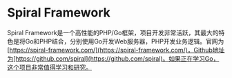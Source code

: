 # Spiral Framework

Spiral Framework是一个高性能的PHP/Go框架，项目开发非常活跃，其最大的特色是将Go和PHP结合，分别使用Go开发Web服务器，PHP开发业务逻辑。官网为[https://spiral-framework.com/](https://spiral-framework.com/)，Github地址为[https://github.com/spiral](https://github.com/spiral)。如果正在学习Go，这个项目非常值得学习和研究。